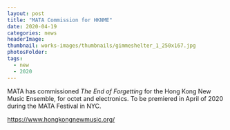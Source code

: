 ```yaml
---
layout: post
title: "MATA Commission for HKNME"
date: 2020-04-19
categories: news
headerImage:
thumbnail: works-images/thumbnails/gimmeshelter_1_250x167.jpg
photosFolder:
tags:
  - new
  - 2020
---
```

MATA has commissioned *The End of Forgetting* for the Hong Kong New Music Ensemble, for octet and electronics. To be premiered in April of 2020 during the MATA Festival in NYC.

https://www.hongkongnewmusic.org/
